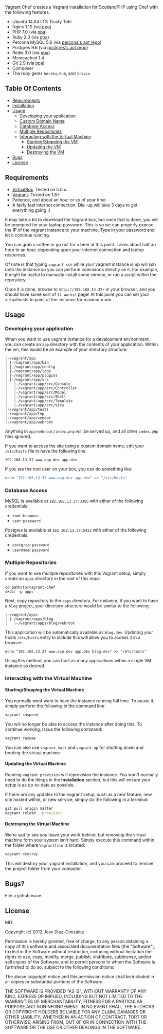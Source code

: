 

Vagrant Chef creates a Vagrant installation for ScotlandPHP using Chef with the following features:

- Ubuntu 14.04 LTS Trusty Tahr
- Nginx 1.10 (via [ppa](https://launchpad.net/~nginx/+archive/ubuntu/stable))
- PHP 7.0 (via [ppa](https://launchpad.net/~ondrej/+archive/ubuntu/php))
- Ruby 2.3 (via [ppa](https://launchpad.net/~brightbox/+archive/ubuntu/ruby-ng))
- Percona MySQL 5.6 (via [percona's apt repo](https://www.percona.com/doc/percona-server/5.6/installation/apt_repo.html))
- Postgres 9.6 (via [postgres's apt repo](https://wiki.postgresql.org/wiki/Apt))
- Redis 3.0 (via [ppa](https://launchpad.net/~chris-lea/+archive/ubuntu/redis-server))
- Memcached 1.4
- Git 2.9 (via [ppa](https://launchpad.net/~git-core/+archive/ubuntu/ppa))
- Composer
- The ruby gems `heroku`, `hub`, and `travis`

## Table Of Contents

- [Requirements](#requirements)
- [Installation](#installation)
- [Usage](#usage)
  - [Developing your application](#developing-your-application)
  - [Custom Domain Name](#custom-domain-name)
  - [Database Access](#custom-domain-name)
  - [Multiple Repositories](#multiple-repositories)
  - [Interacting with the Virtual Machine](#interacting-with-the-virtual-machine)
    - [Starting/Stopping the VM](#startingstopping-the-virtual-machine)
    - [Updating the VM](#updating-the-virtual-machine)
    - [Destroying the VM](#destroying-the-virtual-machine)
- [Bugs](#bugs)
- [License](#license)

## Requirements

- [VirtualBox](https://www.virtualbox.org/wiki/Downloads). Tested on 5.0.x.
- [Vagrant](http://www.vagrantup.com/downloads.html). Tested on 1.8+
- Patience, and about an hour or so of your time
- A fairly fast internet connection. Dial-up will take 3 days to get everything going ;)


It may take a bit to download the Vagrant box, but once that is done, you will be prompted for your laptop password. This is so we can properly expose the IP of the vagrant instance to your machine. Type in your password and let it continue running.

You can grab a coffee or go out for a beer at this point. Takes about half an hour to an hour, depending upon your internet connection and laptop resources.

Of note is that typing `vagrant ssh` while your vagrant instance is up will ssh onto the instance so you can perform commands directly on it. For example, it might be useful to manually install some service, or run a script within the repository.

Once it is done, browse to `http://192.168.13.37/` in your browser, and you should have some sort of `It works!` page! At this point you can set your virtualhosts to point at the instance for maximum win.

## Usage

### Developing your application

When you want to use vagrant instance for a development environment, you can create an `app` directory with the contents of your application. Within the vm, this would be an example of your directory structure:

    |-/vagrant/app
    | |-/vagrant/app/bin
    | |-/vagrant/app/config
    | |-/vagrant/app/logs
    | |-/vagrant/app/plugins
    | |-/vagrant/app/src
    |   |-/vagrant/app/src/Console
    |   |-/vagrant/app/src/Controller
    |   |-/vagrant/app/src/Model
    |   |-/vagrant/app/src/Shell
    |   |-/vagrant/app/src/Template
    |   |-/vagrant/app/src/View
    |-/vagrant/app/tests
    |-/vagrant/app/tmp
    |-/vagrant/app/vendor
    |-/vagrant/app/webroot

Anything in `app/webroot/index.php` will be served up, and all other `index.php` files ignored.


If you want to access the site using a custom domain name, edit your `/etc/hosts` file to have the following line:

    192.168.13.37 www.app.dev app.dev

If you are the root user on your box, you can do something like:

```bash
echo "192.168.13.37 www.app.dev app.dev" >> "/etc/hosts"
```

### Database Access

MySQL is available at `192.168.13.37:3306` with either of the following credentials:

- `root:bananas`
- `user:password`

Postgres is available at `192.168.13.37:5432` with either of the following credentials:

- `postgres:password`
- `username:password`

### Multiple Repositories

If you want to use multiple repositories with this Vagrant setup, simply create an `apps` directory in the root of this repo:

```shell
cd path/to/vagrant-chef
mkdir -p apps
```

Next, copy repository to the `apps` directory. For instance, if you want to have a `blog` project, your directory structure would be similar to the following:

    |-/vagrant/apps
    | |-/vagrant/apps/blog
    |   |-/vagrant/apps/blog/webroot

This application will be automatically available as `blog.dev`. Updating your hosts `/etc/hosts` entry to include this will allow you to access it in a browser:

```
echo "192.168.13.37 www.app.dev app.dev blog.dev" >> "/etc/hosts"
```

Using this method, you can host as many applications within a single VM instance as desired.

### Interacting with the Virtual Machine

#### Starting/Stopping the Virtual Machine

You normally wont want to have the instance running full time. To pause it, simply perform the following in the command line:

```bash
vagrant suspend
```

You will no longer be able to access the instance after doing this. To continue working, issue the following command:

```bash
vagrant resume
```

You can also use `vagrant halt` and `vagrant up` for shutting down and booting the virtual machine.

#### Updating the Virtual Machine

Running `vagrant provision` will reprovision the instance. You won't normally need to do the things in the **Installation** section, but this will ensure your setup is as up-to-date as possible.

If there are any updates to the vagrant setup, such as a new feature, new site hosted within, or new service, simply do the following in a terminal:

```bash
git pull origin master
vagrant reload --provision
```

#### Destroying the Virtual Machine

We're sad to see you leave your work behind, but removing the virtual machine form your system isn't hard. Simply execute this command within the folder where `Vagrantfile` is located:

```bash
vagrant destroy
```

This will destroy your vagrant installation, and you can proceed to remove the project folder from your computer.

## Bugs?

File a github issue.

## License

MIT

Copyright (c) 2012 Jose Diaz-Gonzalez

Permission is hereby granted, free of charge, to any person obtaining a copy of this software and associated documentation files (the "Software"), to deal in the Software without restriction, including without limitation the rights to use, copy, modify, merge, publish, distribute, sublicense, and/or sell copies of the Software, and to permit persons to whom the Software is furnished to do so, subject to the following conditions:

The above copyright notice and this permission notice shall be included in all copies or substantial portions of the Software.

THE SOFTWARE IS PROVIDED "AS IS", WITHOUT WARRANTY OF ANY KIND, EXPRESS OR IMPLIED, INCLUDING BUT NOT LIMITED TO THE WARRANTIES OF MERCHANTABILITY, FITNESS FOR A PARTICULAR PURPOSE AND NONINFRINGEMENT. IN NO EVENT SHALL THE AUTHORS OR COPYRIGHT HOLDERS BE LIABLE FOR ANY CLAIM, DAMAGES OR OTHER LIABILITY, WHETHER IN AN ACTION OF CONTRACT, TORT OR OTHERWISE, ARISING FROM, OUT OF OR IN CONNECTION WITH THE SOFTWARE OR THE USE OR OTHER DEALINGS IN THE SOFTWARE.
